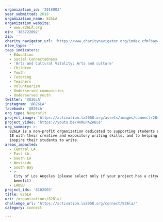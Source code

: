 ```yaml
---
organization_id: '2018003'
year_submitted: 2018
organization_name: 826LA
organization_website:
  - www.826LA.org
ein: '383722092'
zip: ''
charity_navigator_url: 'https://www.charitynavigator.org/index.cfm?bay=search.profile&ein=383722092'
ntee_type: ''
tags_indicators:
  - Education
  - Social Connectedness
  - 'Arts and Cultural Vitality: Arts and culture'
  - Children
  - Youth
  - Tutoring
  - Teachers
  - Volunteerism
  - Underserved communities
  - Underserved youth
twitter: '@826LA'
instagram: '@826LA'
facebook: '@826LA'
org_type: Nonprofit
project_image: 'https://activation.la2050.org/assets/images/connect/2048-wide/826la.jpg'
project_video: 'https://youtu.be/4nRuPAZABus'
org_summary: >-
  826LA is a non-profit organization dedicated to supporting students ages 6 to
  18 with their creative and expository writing skills, and to helping teachers
  inspire their students to write.
areas_impacted:
  - Central LA
  - East LA
  - South LA
  - Westside
  - South Bay
  - >-
    City of Los Angeles (please select only if your project has a citywide
    benefit)
  - LAUSD
project_ids: '8102003'
title: 826LA
uri: /organizations/826la/
challenge_url: 'https://activation.la2050.org/connect/826la/'
category: connect

---
```

